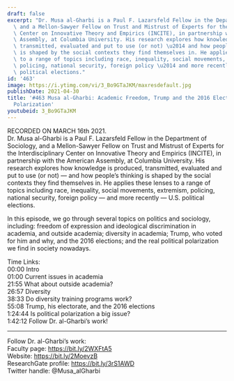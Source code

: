 ```yaml
---
draft: false
excerpt: "Dr. Musa al-Gharbi is a Paul F. Lazarsfeld Fellow in the Department of Sociology,\
  \ and a Mellon-Sawyer Fellow on Trust and Mistrust of Experts for the Interdisciplinary\
  \ Center on Innovative Theory and Empirics (INCITE), in partnership with the American\
  \ Assembly, at Columbia University. His research explores how knowledge is produced,\
  \ transmitted, evaluated and put to use (or not) \u2014 and how people\u2019s thinking\
  \ is shaped by the social contexts they find themselves in. He applies these lenses\
  \ to a range of topics including race, inequality, social movements, extremism,\
  \ policing, national security, foreign policy \u2014 and more recently \u2014 U.S.\
  \ political elections."
id: '463'
image: https://i.ytimg.com/vi/3_Bo9GTaJKM/maxresdefault.jpg
publishDate: 2021-04-30
title: '#463 Musa al-Gharbi: Academic Freedom, Trump and the 2016 Elections, and Political
  Polarization'
youtubeid: 3_Bo9GTaJKM
---
```

RECORDED ON MARCH 16th 2021.  
Dr. Musa al-Gharbi is a Paul F. Lazarsfeld Fellow in the Department of Sociology, and a Mellon-Sawyer Fellow on Trust and Mistrust of Experts for the Interdisciplinary Center on Innovative Theory and Empirics (INCITE), in partnership with the American Assembly, at Columbia University. His research explores how knowledge is produced, transmitted, evaluated and put to use (or not) — and how people’s thinking is shaped by the social contexts they find themselves in. He applies these lenses to a range of topics including race, inequality, social movements, extremism, policing, national security, foreign policy — and more recently — U.S. political elections.

In this episode, we go through several topics on politics and sociology, including: freedom of expression and ideological discrimination in academia, and outside academia; diversity in academia; Trump, who voted for him and why, and the 2016 elections; and the real political polarization we find in society nowadays.

Time Links:  
00:00 Intro  
01:00  Current issues in academia  
21:55  What about outside academia?  
26:57  Diversity  
38:33  Do diversity training programs work?  
55:08  Trump, his electorate, and the 2016 elections  
1:24:44  Is political polarization a big issue?  
1:42:12  Follow Dr. al-Gharbi’s work!

---

Follow Dr. al-Gharbi’s work:  
Faculty page: https://bit.ly/2WXFtA5  
Website: https://bit.ly/2MoevzB  
ResearchGate profile: https://bit.ly/3rS1AWD  
Twitter handle: @Musa_alGharbi
